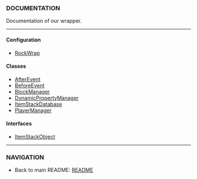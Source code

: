 <h3>
    DOCUMENTATION
</h3>

<p>
    Documentation of our wrapper.
</p>

<hr />

<h4>
    Configuration    
</h4>

- <a href="./config/index.md">RockWrap</a>

<h4>
    Classes
</h4>

- <a href="./classes/AfterEvent.md">AfterEvent</a>
- <a href="./classes/AfterEvent.md">BeforeEvent</a>
- <a href="./classes/AfterEvent.md">BlockManager</a>
- <a href="./classes/AfterEvent.md">DynamicPropertyManager</a>
- <a href="./classes/AfterEvent.md">ItemStackDatabase</a>
- <a href="./classes/AfterEvent.md">PlayerManager</a>

<h4>
    Interfaces
</h4>

- <a href="./interfaces/ItemStackObject.md">ItemStackObject</a>

<hr />

<h3>
    NAVIGATION
</h3>

- Back to main README: <a href="/README.md">README</a> 